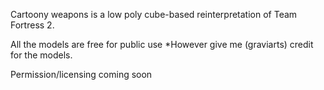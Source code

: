 Cartoony weapons is a low poly cube-based reinterpretation of Team Fortress 2.

All the models are free for public use
*However give me (graviarts) credit for the models.

Permission/licensing coming soon